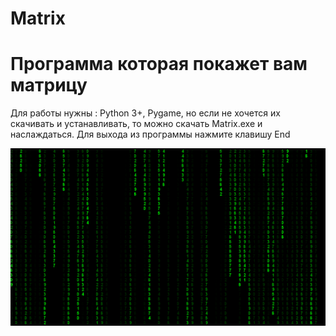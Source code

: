 # Matrix

Программа которая покажет вам матрицу
======================================
Для работы нужны : Python 3+, Pygame, но если не хочется их скачивать и устанавливать, то можно скачать Matrix.exe и наслаждаться.
Для выхода из программы нажмите клавишу End

![](matrix.png)
